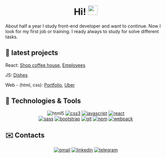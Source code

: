<h1 align="center"> 
  Hi! <img src="https://i.imgur.com/u8HivgI.gif" width="30" />
</h1>

About half a year I study front-end developer and want to continue. Now I look for my first job or training. I ready always to study for solve different tasks.


## 💼 latest projects

React: [Shop coffee house](https://github.com/Yurii108/react-coffee-shop), 
[Employees](https://github.com/Yurii108/react-employees)

JS: [Dishes](https://github.com/Yurii108/js-food-dish)

Web - (html, css): [Portfolio](https://github.com/Yurii108/pf),
 [Uber](https://github.com/Yurii108/uber-web-project-use-bootstrap)

<h2>
  🔧 Technologies & Tools
</h2>

<p align="center"
<a href="https://www.w3.org/html/" target="_blank"><img src="https://img.shields.io/badge/HTML5-E34F26?style=for-the-badge&logo=html5&logoColor=white" alt="html5"></a>
<a href="https://www.w3.org/Style/CSS/" target="_blank"><img src="https://img.shields.io/badge/CSS3-1572B6?style=for-the-badge&logo=css3&logoColor=white" alt="css3"></a>
<a href="https://developer.mozilla.org/en-US/docs/Web/JavaScript" target="_blank"><img src="https://img.shields.io/badge/JavaScript-323330?style=for-the-badge&logo=javascript&logoColor=F7DF1E" alt="javascript"></a>
<a href="https://reactjs.org" target="_blank"><img src="https://img.shields.io/badge/React-20232A?style=for-the-badge&logo=react&logoColor=61DAFB" alt="react"></a>
<br/>
  <a href="https://sass-lang.com" target="_blank"><img src="https://img.shields.io/badge/Sass-CC6699?style=for-the-badge&logo=sass&logoColor=white" alt="sass"></a>
  <a href="https://getbootstrap.com" target="_blank"><img src="https://img.shields.io/badge/Bootstrap-563D7C?style=for-the-badge&logo=bootstrap&logoColor=white" alt="bootstrap"></a>
  <a href="https://git-scm.com" target="_blank"><img src="https://img.shields.io/badge/Git-F05032?style=for-the-badge&logo=git&logoColor=white" alt="git"></a>
  <a href="https://www.npmjs.com" target="_blank"><img src="https://img.shields.io/badge/npm-CB3837?style=for-the-badge&logo=npm&logoColor=white" alt="npm"></a>
  <a href="https://webpack.js.org" target="_blank"><img src="https://img.shields.io/badge/Webpack-8DD6F9?style=for-the-badge&logo=Webpack&logoColor=white" alt="webpack"></a>
</p>


<h2>
  ✉️ Contacts
</h2>

<p align="center">
<a href="mailto:paraska108@gmail.com"><img src="https://img.shields.io/badge/Gmail-D14836?style=for-the-badge&logo=gmail&logoColor=white" alt="gmail"></a>
<a href="https://www.linkedin.com/in/paraska108" target="_blank"><img src="https://img.shields.io/badge/LinkedIn-0077B5?style=for-the-badge&logo=linkedin&logoColor=white" alt="linkedin"></a>
<a href="https://t.me/YuriiPP" target="_blank"><img src="https://img.shields.io/badge/Telegram-2CA5E0?style=for-the-badge&logo=telegram&logoColor=white" alt="telegram"></a>
</p>






<!--
**Yurii108/yurii108** is a ✨ _special_ ✨ repository because its `README.md` (this file) appears on your GitHub profile.

Here are some ideas to get you started:

- 🔭 I’m currently working on ...
- 🌱 I’m currently learning ...
- 👯 I’m looking to collaborate on ...
- 🤔 I’m looking for help with ...
- 💬 Ask me about ...
- 📫 How to reach me: ...
- 😄 Pronouns: ...
- ⚡ Fun fact: ...
-->
